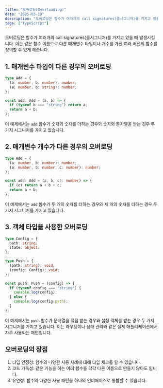 ```yaml
---
title: "오버로딩(Overloading)"
date: "2025-03-19"
description: "오버로딩은 함수가 여러개의 call signatures(콜시그니처)를 가지고 있을때 발생시킴"
tags: ["TypeScript"]
---
```


오버로딩은 함수가 여러개의 call signatures(콜시그니처)를 가지고 있을 때 발생시킵니다. 이는 같은 함수 이름으로 다른 매개변수 타입이나 개수를 가진 여러 버전의 함수를 정의할 수 있게 해줍니다.

## 1. 매개변수 타입이 다른 경우의 오버로딩

```typescript
type Add = {
  (a: number, b: number): number;
  (a: number, b: string): number;
};

const add: Add = (a, b) => {
  if (typeof b === "string") return a;
  return a + b;
};
```

이 예제에서는 `add` 함수가 숫자와 숫자를 더하는 경우와 숫자와 문자열을 받는 경우 두 가지 시그니처를 가지고 있습니다.

## 2. 매개변수 개수가 다른 경우의 오버로딩

```typescript
type Add = {
  (a: number, b: number): number;
  (a: number, b: number, c: number): number;
};

const add: Add = (a, b, c?: number) => {
  if (c) return a + b + c;
  return a + b;
};
```

이 예제에서는 `add` 함수가 두 개의 숫자를 더하는 경우와 세 개의 숫자를 더하는 경우 두 가지 시그니처를 가지고 있습니다.

## 3. 객체 타입을 사용한 오버로딩

```typescript
type Config = {
  path: string;
  state: object;
};

type Push = {
  (path: string): void;
  (config: Config): void;
};

const push: Push = (config) => {
  if (typeof config === "string") {
    console.log(config);
  } else {
    console.log(config.path);
  }
};
```

이 예제에서는 `push` 함수가 문자열을 직접 받는 경우와 설정 객체를 받는 경우 두 가지 시그니처를 가지고 있습니다. 이는 라우팅이나 상태 관리와 같은 실제 애플리케이션에서 자주 사용되는 패턴입니다.

## 오버로딩의 장점

1. 타입 안정성: 함수의 다양한 사용 사례에 대해 타입 체크를 할 수 있습니다.
2. 코드 가독성: 같은 기능을 하는 여러 함수를 각각 다른 이름으로 만들지 않아도 됩니다.
3. 유연성: 함수의 다양한 사용 패턴을 하나의 인터페이스로 통합할 수 있습니다.
